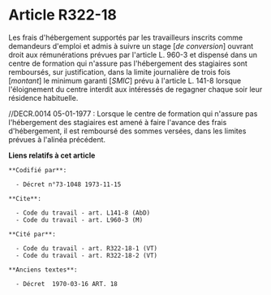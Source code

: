 # Article R322-18

Les frais d'hébergement supportés par les travailleurs inscrits comme demandeurs d'emploi et admis à suivre un stage [*de
conversion*] ouvrant droit aux rémunérations prévues par l'article L. 960-3 et dispensé dans un centre de formation qui
n'assure pas l'hébergement des stagiaires sont remboursés, sur justification, dans la limite journalière de trois fois
[*montant*] le minimum garanti [*SMIC*] prévu à l'article L. 141-8 lorsque l'éloignement du centre interdit aux intéressés de
regagner chaque soir leur résidence habituelle.

//DECR.0014 05-01-1977 : Lorsque le centre de formation qui n'assure pas l'hébergement des stagiaires est amené à faire
l'avance des frais d'hébergement, il est remboursé des sommes versées, dans les limites prévues à l'alinéa précédent.

**Liens relatifs à cet article**

	**Codifié par**:

	  - Décret n°73-1048 1973-11-15

	**Cite**:

	  - Code du travail - art. L141-8 (AbD)
	  - Code du travail - art. L960-3 (M)

	**Cité par**:

	  - Code du travail - art. R322-18-1 (VT)
	  - Code du travail - art. R322-18-2 (VT)

	**Anciens textes**:

	  - Décret  1970-03-16 ART. 18
